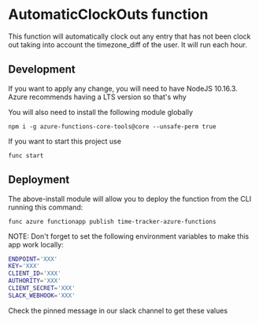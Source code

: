 # AutomaticClockOuts function

This function will automatically clock out any entry that 
has not been clock out taking into account the timezone_diff
of the user. It will run each hour.

## Development 
If you want to apply any change, you will need to have
NodeJS 10.16.3. Azure recommends having a LTS version so that's why

You will also need to install the following module globally

```
npm i -g azure-functions-core-tools@core --unsafe-perm true
```

If you want to start this project use

```
func start
```

## Deployment
The above-install module will allow you to deploy the function
from the CLI running this command:

```
func azure functionapp publish time-tracker-azure-functions
```

NOTE:
Don't forget to set the following environment variables to make this app work locally:

```sh
ENDPOINT='XXX'
KEY='XXX'
CLIENT_ID='XXX'
AUTHORITY='XXX'
CLIENT_SECRET='XXX'
SLACK_WEBHOOK='XXX'
``` 
Check the pinned message in our slack channel to get these values
